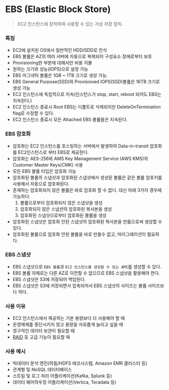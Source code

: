 # EBS (Elastic Block Store)
>EC2 인스턴스에 장착하여 사용할 수 있는 가상 저장 장치.

### 특징
- EC2에 설치된 OS에서 일반적인 HDD/SDD로 인식
- EBS 볼륨은 AZ의 여러 서버에 자동으로 복제되어 구성요소 장애로부터 보호
- Provisioning한 부분에 대해서만 비용 지불
- 원하는 크기와 성능(IOPS)으로 설정 가능
- EBS 마그네틱 볼륨은 1GB ~ 1TB 크기로 생성 가능.
- EBS General Purpose(SSD)와 Provisioned IOPS(SSD)볼륨은 16TB 크기로 생성 가능
- EC2 인스턴스에 독립적으로 지속(인스턴스가 stop, start, reboot 되어도 EBS는 지속된다.)
- EC2 인스턴스 종료시 Root EBS는 디폴트로 삭제되지만 DeleteOnTermination flag로 수정할 수 있다.
- EC2 인스턴스 종료시 모든 Attached EBS 볼륨들은 지속된다.

### EBS 암호화
- 암호화는 EC2 인스턴스를 호스팅하는 서버에서 발생하여 Data-in-transit 암호화를 EC2인스턴스로 부터 EBS로 제공한다.
- 암호화는 AES-256와 AMS Key Management Service (AWS KMS)의 Customer Master Keys(CMK) 사용
- 모든 EBS 볼륨 타입은 암호화 가능
- 암호화된 볼륨의 스냅샷과 암호화된 스냅샷에서 생성된 볼륨은 같은 볼륨 암호키를 사용해서 자동으로 암호화된다.
- 존재하는 암호화되지 않은 볼륨은 바로 암호화 할 수 없다. 대신 아래 3가지 경우에 가능하다.
  1. 볼륨으로부터 암호화되지 않은 스냅샷을 생성
  2. 암호화되지 않은 스냅션의 암호화된 복사본을 생성
  3. 암호화된 스냅샷으로부터 암호화된 볼륨을 생성
- 암호화된 스냅샷은 암호화 안된 스냅샷의 암호화된 복사본을 만듦으로써 생성할 수 있다.
- 암호화된 볼륨으로 암호화 안된 볼륨을 바로 만들수 없고, 마이그레이션이 필요하다.

### EBS 스냅샷
- EBS 스냅샷으로 `EBS 볼륨`과 `EC2 인스턴스를 생성할 수 있는 AMI`를 생성할 수 있다.
- EBS 볼륨 자체로는 다른 AZ로 이전할 수 없으므로 EBS 스냅샷을 활용해야 한다.
- EBS 스냅샷은 S3에 저장되어 백업된다.
- EBS 스냅샷은 S3에 저장되면서 압축되어서 EBS 스냅샷의 사이즈는 볼륨 사이즈보다 작다.

### 사용 이유
- EC2 인스턴스에서 제공하는 기본 용량보다 더 사용해야 할 때
- 운영체제를 중단시키지 않고 용량을 자유롭게 늘리고 싶을 때
- 영구적인 데이터 보관이 필요할 때
- [RAID](https://docs.aws.amazon.com/ko_kr/AWSEC2/latest/UserGuide/raid-config.html) 등 고급 기능이 필요할 때

### 사용 예시
- 빅데이터 분석 엔진(하둡/HDFS 에코시스템, Amazon EMR 클러스터 등)
- 관계형 및 NoSQL 데이터베이스
- 스트림 및 로그 처리 어플리케이션(Kafka, Splunk 등)
- 데이터 웨어하우징 어플리케이션(Vertica, Teradata 등)

